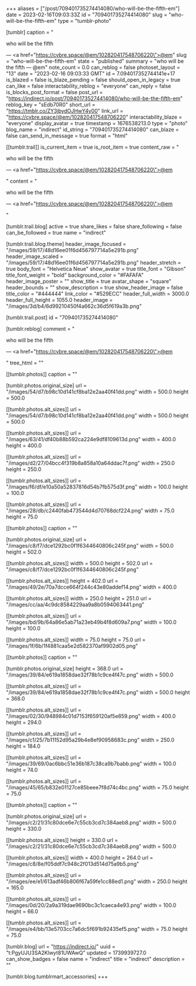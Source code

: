 +++
aliases = ["/post/709401735274414080/who-will-be-the-fifth-em"]
date = 2023-02-16T09:03:33Z
id = "709401735274414080"
slug = "who-will-be-the-fifth-em"
type = "tumblr-photo"

[tumblr]
caption = "<p>who will be the fifth</p> — <a href=\"https://cybre.space/@em/102820417548706220\">@em</a>"
slug = "who-will-be-the-fifth-em"
state = "published"
summary = "who will be the fifth — @em"
note_count = 0.0
can_reblog = false
photoset_layout = "13"
date = "2023-02-16 09:03:33 GMT"
id = 7.094017352744141e+17
is_blazed = false
is_blaze_pending = false
should_open_in_legacy = true
can_like = false
interactability_reblog = "everyone"
can_reply = false
is_blocks_post_format = false
post_url = "https://indirect.io/post/709401735274414080/who-will-be-the-fifth-em"
reblog_key = "sEdb70R0"
short_url = "https://tmblr.co/ZY3jbydOJHwY4y00"
link_url = "https://cybre.space/@em/102820417548706220"
interactability_blaze = "everyone"
display_avatar = true
timestamp = 1676538213.0
type = "photo"
blog_name = "indirect"
id_string = "709401735274414080"
can_blaze = false
can_send_in_message = true
format = "html"

[[tumblr.trail]]
is_current_item = true
is_root_item = true
content_raw = "<p><p>who will be the fifth</p> — <a href=\"https://cybre.space/@em/102820417548706220\">@em</a></p>"
content = "<p><p>who will be the fifth</p> &mdash; <a href=\"https://cybre.space/@em/102820417548706220\">@em</a></p>"

[tumblr.trail.blog]
active = true
share_likes = false
share_following = false
can_be_followed = true
name = "indirect"

[tumblr.trail.blog.theme]
header_image_focused = "/images/59/17/48d16ee01f6d456797714a5e291b.png"
header_image_scaled = "/images/59/17/48d16ee01f6d456797714a5e291b.png"
header_stretch = true
body_font = "Helvetica Neue"
show_avatar = true
title_font = "Gibson"
title_font_weight = "bold"
background_color = "#FAFAFA"
header_image_poster = ""
show_title = true
avatar_shape = "square"
header_bounds = ""
show_description = true
show_header_image = false
title_color = "#444444"
link_color = "#529ECC"
header_full_width = 3000.0
header_full_height = 1055.0
header_image = "/images/3d/b4/6d99210450f4a662c36d5f619a3b.png"

[tumblr.trail.post]
id = "709401735274414080"

[tumblr.reblog]
comment = "<p><p>who will be the fifth</p> — <a href=\"https://cybre.space/@em/102820417548706220\">@em</a></p>"
tree_html = ""

[[tumblr.photos]]
caption = ""

[tumblr.photos.original_size]
url = "/images/54/d7/b98c10d141cf8ba12e2aa40f41dd.png"
width = 500.0
height = 500.0

[[tumblr.photos.alt_sizes]]
url = "/images/54/d7/b98c10d141cf8ba12e2aa40f41dd.png"
width = 500.0
height = 500.0

[[tumblr.photos.alt_sizes]]
url = "/images/63/41/df40b88b592ca224e9df8109613d.png"
width = 400.0
height = 400.0

[[tumblr.photos.alt_sizes]]
url = "/images/d2/27/04bcc4f319b8a858a10a64ddac7f.png"
width = 250.0
height = 250.0

[[tumblr.photos.alt_sizes]]
url = "/images/f6/df/e10a50a52837816d54b7fb575d3f.png"
width = 100.0
height = 100.0

[[tumblr.photos.alt_sizes]]
url = "/images/28/db/c2440fab473544d4d70768dcf224.png"
width = 75.0
height = 75.0

[[tumblr.photos]]
caption = ""

[tumblr.photos.original_size]
url = "/images/c8/f7/dce1292bc0f1f6344640806c245f.png"
width = 500.0
height = 502.0

[[tumblr.photos.alt_sizes]]
width = 500.0
height = 502.0
url = "/images/c8/f7/dce1292bc0f1f6344640806c245f.png"

[[tumblr.photos.alt_sizes]]
height = 402.0
url = "/images/49/2e/70a7dcce664f244c43e80addef14.png"
width = 400.0

[[tumblr.photos.alt_sizes]]
width = 250.0
height = 251.0
url = "/images/cc/aa/4c9dc8584229aa9a8b0594063441.png"

[[tumblr.photos.alt_sizes]]
url = "/images/bd/9b/64a86e5ab71a23eb49b4f8d609a7.png"
width = 100.0
height = 100.0

[[tumblr.photos.alt_sizes]]
width = 75.0
height = 75.0
url = "/images/1f/6b/1f4881caa5e2d582370af9902d05.png"

[[tumblr.photos]]
caption = ""

[tumblr.photos.original_size]
height = 368.0
url = "/images/39/84/e619a1858dae32f78b1c9ce4f47c.png"
width = 500.0

[[tumblr.photos.alt_sizes]]
url = "/images/39/84/e619a1858dae32f78b1c9ce4f47c.png"
width = 500.0
height = 368.0

[[tumblr.photos.alt_sizes]]
url = "/images/02/30/948984c01d7153f659120af5e859.png"
width = 400.0
height = 294.0

[[tumblr.photos.alt_sizes]]
url = "/images/c1/25/7b11152d95a29b4e8ef90958683c.png"
width = 250.0
height = 184.0

[[tumblr.photos.alt_sizes]]
url = "/images/39/69/0ac6bbc51e36b187c38ca9b7babb.png"
width = 100.0
height = 74.0

[[tumblr.photos.alt_sizes]]
url = "/images/45/65/b832e01127ce85beee7f8d74c4bc.png"
width = 75.0
height = 75.0

[[tumblr.photos]]
caption = ""

[tumblr.photos.original_size]
url = "/images/c2/21/31c80dce6e7c55cb3cd7c384aeb8.png"
width = 500.0
height = 330.0

[[tumblr.photos.alt_sizes]]
height = 330.0
url = "/images/c2/21/31c80dce6e7c55cb3cd7c384aeb8.png"
width = 500.0

[[tumblr.photos.alt_sizes]]
width = 400.0
height = 264.0
url = "/images/c8/8e/f05ddf7c948c2f013d514d75a9b5.png"

[[tumblr.photos.alt_sizes]]
url = "/images/ee/e1/613adf46b806f67a59fe1cc88ed1.png"
width = 250.0
height = 165.0

[[tumblr.photos.alt_sizes]]
url = "/images/0d/20/2a9a319dae9690bc3c1caeca4e93.png"
width = 100.0
height = 66.0

[[tumblr.photos.alt_sizes]]
url = "/images/e4/bb/13e5703cc7a6dc5f691b92435ef5.png"
width = 75.0
height = 75.0

[tumblr.blog]
url = "https://indirect.io/"
uuid = "t:PgyUJU3SA2Klwyt81UWAwQ"
updated = 1739939727.0
can_show_badges = false
name = "indirect"
title = "indirect"
description = ""

[tumblr.blog.tumblrmart_accessories]
+++
